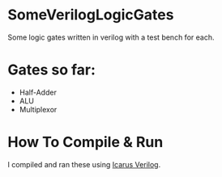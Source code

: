 # SomeVerilogLogicGates

Some logic gates written in verilog with a test bench for each.

# Gates so far: 
* Half-Adder
* ALU
* Multiplexor 


# How To Compile & Run
I compiled and ran these using [Icarus Verilog](https://github.com/steveicarus/iverilog).
